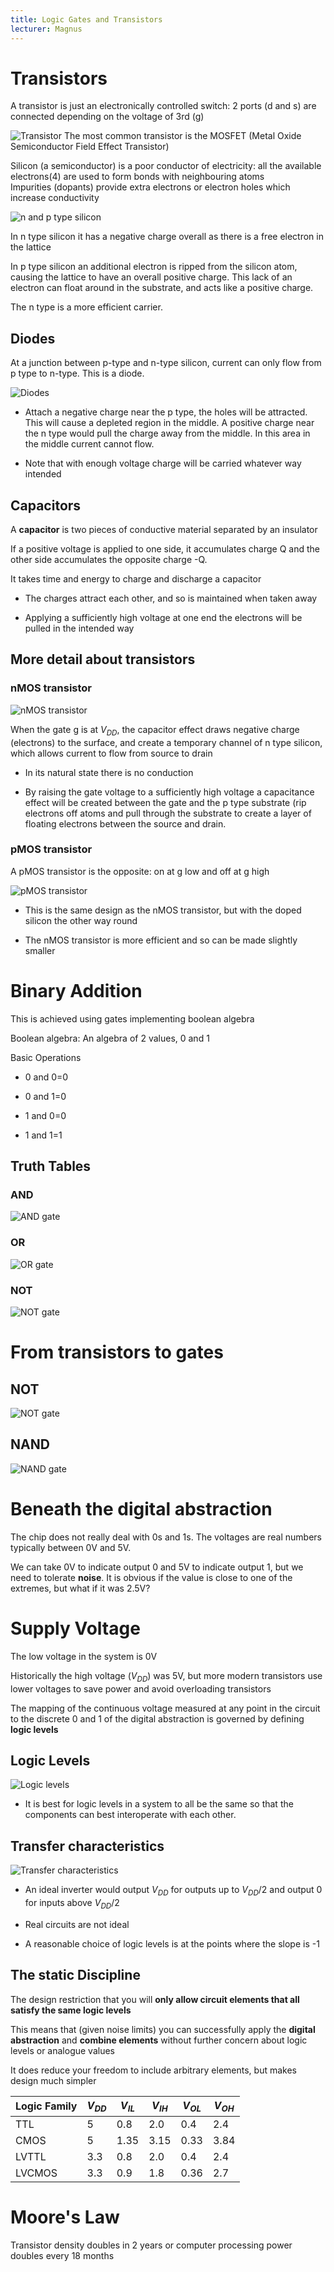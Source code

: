 ```yaml
---
title: Logic Gates and Transistors
lecturer: Magnus
---
```


# Transistors

A transistor is just an electronically controlled switch: 2 ports (d and
s) are connected depending on the voltage of 3rd (g)

![Transistor](/img/Year_1/CSys/DEMA/Gates/Fig1.webp)
The most common transistor is the MOSFET (Metal Oxide Semiconductor
Field Effect Transistor)

Silicon (a semiconductor) is a poor conductor of electricity: all the
available electrons(4) are used to form bonds with neighbouring atoms\
Impurities (dopants) provide extra electrons or electron holes which
increase conductivity

![n and p type silicon](/img/Year_1/CSys/DEMA/Gates/Fig2.webp)

In n type silicon it has a negative charge overall as there is a free
electron in the lattice

In p type silicon an additional electron is ripped from the silicon
atom, causing the lattice to have an overall positive charge. This lack
of an electron can float around in the substrate, and acts like a
positive charge.

The n type is a more efficient carrier.

## Diodes

At a junction between p-type and n-type silicon, current can only flow
from p type to n-type. This is a diode.

![Diodes](/img/Year_1/CSys/DEMA/Gates/Fig3.webp)

-   Attach a negative charge near the p type, the holes will be
    attracted. This will cause a depleted region in the middle. A
    positive charge near the n type would pull the charge away from the
    middle. In this area in the middle current cannot flow.

-   Note that with enough voltage charge will be carried whatever way
    intended

## Capacitors

A **capacitor** is two pieces of conductive material separated by an
insulator

If a positive voltage is applied to one side, it accumulates charge Q
and the other side accumulates the opposite charge -Q.

It takes time and energy to charge and discharge a capacitor

-   The charges attract each other, and so is maintained when taken away

-   Applying a sufficiently high voltage at one end the electrons will
    be pulled in the intended way

## More detail about transistors

### nMOS transistor

![nMOS transistor](/img/Year_1/CSys/DEMA/Gates/nMOS.webp)

When the gate g is at $V_{DD}$, the capacitor effect draws negative
charge (electrons) to the surface, and create a temporary channel of n
type silicon, which allows current to flow from source to drain

-   In its natural state there is no conduction

-   By raising the gate voltage to a sufficiently high voltage a
    capacitance effect will be created between the gate and the p type
    substrate (rip electrons off atoms and pull through the substrate to
    create a layer of floating electrons between the source and drain.

### pMOS transistor

A pMOS transistor is the opposite: on at g low and off at g high

![pMOS transistor](/img/Year_1/CSys/DEMA/Gates/pMOS.webp)

-   This is the same design as the nMOS transistor, but with the doped
    silicon the other way round

-   The nMOS transistor is more efficient and so can be made slightly
    smaller

# Binary Addition

This is achieved using gates implementing boolean algebra

Boolean algebra: An algebra of 2 values, 0 and 1

Basic Operations

-   0 and 0=0

-   0 and 1=0

-   1 and 0=0

-   1 and 1=1

## Truth Tables

### AND

![AND gate](/img/Year_1/CSys/DEMA/Gates/AND.webp)

### OR

![OR gate](/img/Year_1/CSys/DEMA/Gates/OR.webp)

### NOT

![NOT gate](/img/Year_1/CSys/DEMA/Gates/NOT.webp)

# From transistors to gates

## NOT

![NOT gate ](/img/Year_1/CSys/DEMA/Gates/NOTTrans.webp)

## NAND

![NAND gate](/img/Year_1/CSys/DEMA/Gates/NANDTrans.webp)

# Beneath the digital abstraction

The chip does not really deal with 0s and 1s. The voltages are real
numbers typically between 0V and 5V.

We can take 0V to indicate output 0 and 5V to indicate output 1, but we
need to tolerate **noise**. It is obvious if the value is close to one
of the extremes, but what if it was 2.5V?

# Supply Voltage

The low voltage in the system is 0V

Historically the high voltage ($V_{DD}$) was 5V, but more modern
transistors use lower voltages to save power and avoid overloading
transistors

The mapping of the continuous voltage measured at any point in the
circuit to the discrete 0 and 1 of the digital abstraction is governed
by defining **logic levels**

## Logic Levels

![Logic levels](/img/Year_1/CSys/DEMA/Gates/LogicLevels.webp)

-   It is best for logic levels in a system to all be the same so that
    the components can best interoperate with each other.

## Transfer characteristics

![Transfer characteristics](/img/Year_1/CSys/DEMA/Gates/TransferChar.webp)

-   An ideal inverter would output $V_{DD}$ for outputs up to $V_{DD}/2$
    and output 0 for inputs above $V_{DD}/2$

-   Real circuits are not ideal

-   A reasonable choice of logic levels is at the points where the slope
    is -1

## The static Discipline

The design restriction that you will **only allow circuit elements that all satisfy the same logic levels**

This means that (given noise limits) you can successfully apply the **digital abstraction** and **combine elements** without further concern about logic levels or analogue values

It does reduce your freedom to include arbitrary elements, but makes design much simpler

| Logic Family | $V_{DD}$ | $V_{IL}$ | $V_{IH}$ | $V_{OL}$ | $V_{OH}$ |
| ------------ | -------- | -------- | -------- | -------- | -------- |
| TTL          | 5        | 0.8      | 2.0      | 0.4      | 2.4      |
| CMOS         | 5        | 1.35     | 3.15     | 0.33     | 3.84     |
| LVTTL        | 3.3      | 0.8      | 2.0      | 0.4      | 2.4      |
| LVCMOS       | 3.3      | 0.9      | 1.8      | 0.36     | 2.7      |

# Moore's Law

Transistor density doubles in 2 years or computer processing power
doubles every 18 months
